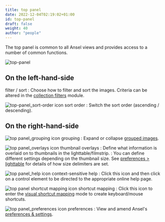 ```yaml
---
title: top panel
date: 2022-12-04T02:19:02+01:00
id: top-panel
draft: false
weight: 40
author: "people"
---
```


The top panel is common to all Ansel views and provides access to a number of common functions.

![top-panel](./top-panel/top-panel.png#w100)

## On the left-hand-side

filter / sort
: Choose how to filter and sort the images. Criteria can be altered in the [collection filters](../../module-reference/utility-modules/shared/collection-filters.md) module.

![top-panel_sort-order icon](./top-panel/top-panel_sort-order.png#icon) sort order
: Switch the sort order (ascending / descending).

## On the right-hand-side

![top panel_grouping icon](./top-panel/top-panel_grouping.png#icon) grouping
: Expand or collapse [grouped images](../../lighttable/digital-asset-management/grouping.md).

![top panel_overlays icon](./top-panel/top-panel_overlays.png#icon) thumbnail overlays
: Define what information is overlaid on to thumbnails in the lighttable/filmstrip.
: You can define different settings depending on the thumbnail size. See [preferences > lighttable](../../preferences-settings/lighttable.md#thumbnails) for details of how size delimiters are set.

![top panel_help icon](./top-panel/top-panel_help.png#icon) context-sensitive help
: Click this icon and then click on a control element to be directed to the appropriate online help page.

![top panel shortcut mapping icon](./top-panel/top-panel_shortcut.png#icon) shortcut mapping
: Click this icon to enter the [visual shortcut mapping](../../preferences-settings/shortcuts.md#visual-shortcut-mapping) mode to create keyboard/mouse shortcuts.

![top panel_preferences icon](./top-panel/top-panel_preferences.png#icon) preferences
: View and amend Ansel's [preferences & settings](../../preferences-settings/_index.md).

